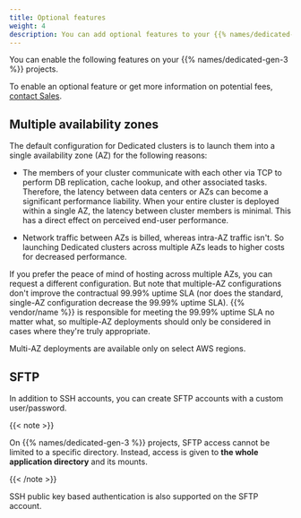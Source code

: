 ```yaml
---
title: Optional features
weight: 4
description: You can add optional features to your {{% names/dedicated-gen-3 %}} project.
---
```


You can enable the following features on your {{% names/dedicated-gen-3 %}} projects.

To enable an optional feature or get more information on potential fees,
[contact Sales](https://platform.sh/contact/).

## Multiple availability zones

The default configuration for Dedicated clusters is to launch them into a single availability zone (AZ)
for the following reasons:

- The members of your cluster communicate with each other via TCP to perform DB replication,
  cache lookup, and other associated tasks.
  Therefore, the latency between data centers or AZs can become a significant performance liability.
  When your entire cluster is deployed within a single AZ, the latency between cluster members is minimal.
  This has a direct effect on perceived end-user performance.

- Network traffic between AZs is billed, whereas intra-AZ traffic isn't.
  So launching Dedicated clusters across multiple AZs leads to higher costs for decreased performance.

If you prefer the peace of mind of hosting across multiple AZs,
you can request a different configuration.
But note that multiple-AZ configurations don't improve the contractual 99.99% uptime SLA
(nor does the standard, single-AZ configuration decrease the 99.99% uptime SLA).
{{% vendor/name %}} is responsible for meeting the 99.99% uptime SLA no matter what,
so multiple-AZ deployments should only be considered in cases where they're truly appropriate.

Multi-AZ deployments are available only on select AWS regions.

## SFTP

In addition to SSH accounts, you can create SFTP accounts with a custom user/password.

{{< note >}}

On {{% names/dedicated-gen-3 %}} projects, SFTP access cannot be limited to a specific directory.
Instead, access is given to **the whole application directory** and its mounts.

{{< /note >}}

SSH public key based authentication is also supported on the SFTP account.
